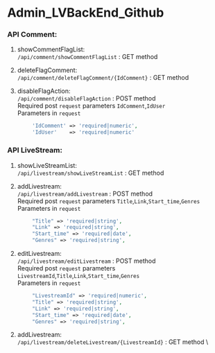 # Admin_LVBackEnd_Github

### API Comment:

1. showCommentFlagList: \
   `/api/comment/showCommentFlagList` : GET method
2. deleteFlagComment: \
   `/api/comment/deleteFlagComment/{IdComment}` : GET method

3. disableFlagAction: \
   `/api/comment/disableFlagAction` : POST method \
   Required post `request` parameters `IdComment`,`IdUser`\
   Parameters in `request`

```php
        'IdComment' => 'required|numeric',
        'IdUser'    => 'required|numeric'
```
### API LiveStream:

1. showLiveStreamList: \
   `/api/livestream/showLiveStreamList` : GET method

2. addLivestream: \
   `/api/livestream/addLivestream` : POST method \
   Required post `request` parameters `Title`,`Link`,`Start_time`,`Genres`\
   Parameters in `request`

```php
        "Title" => 'required|string',
        "Link" => 'required|string',
        "Start_time" => 'required|date',
        "Genres" => 'required|string',
```
2. editLivestream: \
   `/api/livestream/editLivestream` : POST method \
   Required post `request` parameters `LivestreamId`,`Title`,`Link`,`Start_time`,`Genres`\
   Parameters in `request`

```php
        "LivestreamId" => 'required|numeric',
        "Title" => 'required|string',
        "Link" => 'required|string',
        "Start_time" => 'required|date',
        "Genres" => 'required|string',
```
2. addLivestream: \
   `/api/livestream/deleteLivestream/{LivestreamId}` : GET method \

